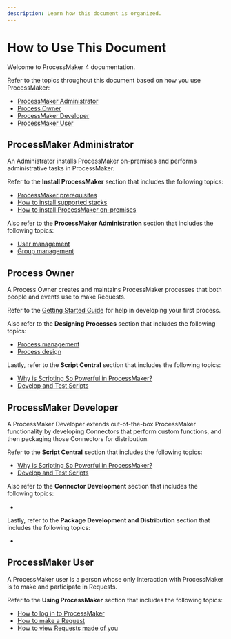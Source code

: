 ```yaml
---
description: Learn how this document is organized.
---
```


# How to Use This Document

Welcome to ProcessMaker 4 documentation.

Refer to the topics throughout this document based on how you use ProcessMaker:

* [ProcessMaker Administrator](how-to-use-this-document.md#processmaker-administrator)
* [Process Owner](how-to-use-this-document.md#process-owner)
* [ProcessMaker Developer](how-to-use-this-document.md#processmaker-developer)
* [ProcessMaker User](how-to-use-this-document.md#processmaker-user)

## ProcessMaker Administrator

An Administrator installs ProcessMaker on-premises and performs administrative tasks in ProcessMaker.

Refer to the **Install ProcessMaker** section that includes the following topics:

* [ProcessMaker prerequisites](../install-processmaker/prerequisites/)
* [How to install supported stacks](../install-processmaker/installing-stacks.md)
* [How to install ProcessMaker on-premises](../install-processmaker/install-processmaker-on-premise.md)

Also refer to the **ProcessMaker Administration** section that includes the following topics:

* [User management](../processmaker-administration/add-users.md)
* [Group management](../processmaker-administration/assign-groups-to-users.md)

## Process Owner

A Process Owner creates and maintains ProcessMaker processes that both people and events use to make Requests.

Refer to the [Getting Started Guide](getting-started-guide.md) for help in developing your first process.

Also refer to the **Designing Processes** section that includes the following topics:

* [Process management](../designing-processes/viewing-processes/)
* [Process design](../designing-processes/process-design/)

Lastly, refer to the **Script Central** section that includes the following topics:

* [Why is Scripting So Powerful in ProcessMaker?]()
* [Develop and Test Scripts]()

## ProcessMaker Developer

A ProcessMaker Developer extends out-of-the-box ProcessMaker functionality by developing Connectors that perform custom functions, and then packaging those Connectors for distribution.

Refer to the **Script Central** section that includes the following topics:

* [Why is Scripting So Powerful in ProcessMaker?]()
* [Develop and Test Scripts]()

Also refer to the **Connector Development** section that includes the following topics:

* 
Lastly, refer to the **Package Development and Distribution** section that includes the following topics:

* 
## ProcessMaker User

A ProcessMaker user is a person whose only interaction with ProcessMaker is to make and participate in Requests. 

Refer to the **Using ProcessMaker** section that includes the following topics:

* [How to log in to ProcessMaker](../using-processmaker/log-in.md)
* [How to make a Request](../using-processmaker/requests/make-a-request.md)
* [How to view Requests made of you](../using-processmaker/requests/view-in-progress-requests.md)



